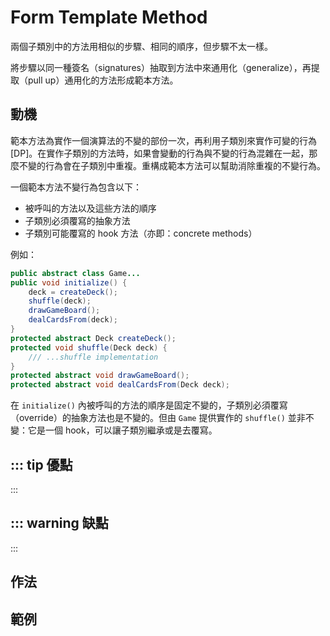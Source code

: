 # Form Template Method

兩個子類別中的方法用相似的步驟、相同的順序，但步驟不太一樣。

將步驟以同一種簽名（signatures）抽取到方法中來通用化（generalize），再提取（pull up）通用化的方法形成範本方法。


## 動機

範本方法為實作一個演算法的不變的部份一次，再利用子類別來實作可變的行為 [DP]。在實作子類別的方法時，如果會變動的行為與不變的行為混雜在一起，那麼不變的行為會在子類別中重複。重構成範本方法可以幫助消除重複的不變行為。

一個範本方法不變行為包含以下：
- 被呼叫的方法以及這些方法的順序
- 子類別必須覆寫的抽象方法
- 子類別可能覆寫的 hook 方法（亦即：concrete methods）

例如：
```java
public abstract class Game... 
public void initialize() { 
    deck = createDeck(); 
    shuffle(deck); 
    drawGameBoard(); 
    dealCardsFrom(deck); 
} 
protected abstract Deck createDeck(); 
protected void shuffle(Deck deck) { 
    /// ...shuffle implementation 
} 
protected abstract void drawGameBoard(); 
protected abstract void dealCardsFrom(Deck deck);
```

在 `initialize()` 內被呼叫的方法的順序是固定不變的，子類別必須覆寫（override）的抽象方法也是不變的。但由 `Game` 提供實作的 `shuffle()` 並非不變：它是一個 hook，可以讓子類別繼承或是去覆寫。

::: tip 優點
- 

:::

::: warning 缺點
- 

:::


## 作法


## 範例


